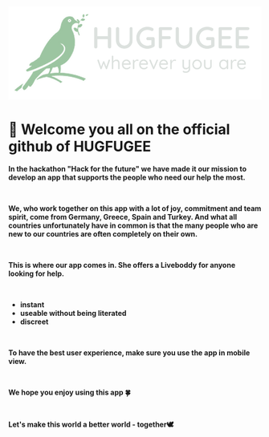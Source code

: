<img src="./frontend/images/hugfugee_logo.png" alt="logo">

<h1>🌸 Welcome you all on the official github of <b>HUGFUGEE<b></h1>

<p>In the hackathon "Hack for the future" we have made it our mission to develop an app that supports the people who need our help the most.</p>
<br>
<p>We, who work together on this app with a lot of joy, commitment and team spirit, come from Germany, Greece, Spain and Turkey. And what all countries unfortunately have in common is that the many people who are new to our countries are often completely on their own.</p>
<br>
<p>This is where our app comes in. She offers a Liveboddy for anyone looking for help.</p>
<br>
<ul>
<li>instant</li>
<li>useable without being literated</li>
<li>discreet</li>
</ul>
<br>
<p>To have the best user experience, make sure you use the app in <b>mobile view<b>.</p>
<br>
<p>We hope you enjoy using this app 🍀</p>
<br>
<p>Let's make this world a better world - <b>together</b>🕊</p>
